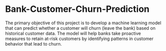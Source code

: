 # Bank-Customer-Churn-Prediction
The primary objective of this project is to develop a machine learning model that can predict whether a customer will churn (leave the bank) based on historical customer data.
The model will help banks take proactive measures to retain at-risk customers by identifying patterns in customer behavior that lead to churn.
